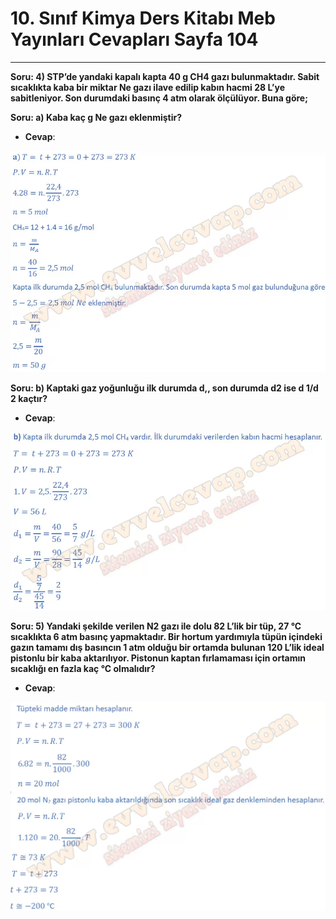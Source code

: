 # 10. Sınıf Kimya Ders Kitabı Meb Yayınları Cevapları Sayfa 104

---

**Soru: 4) STP’de yandaki kapalı kapta 40 g CH4 gazı bulunmaktadır. Sabit sıcaklıkta kaba bir miktar Ne gazı ilave edilip kabın hacmi 28 L’ye sabitleniyor. Son durumdaki basınç 4 atm olarak ölçülüyor. Buna göre;**

**Soru: a) Kaba kaç g Ne gazı eklenmiştir?**

-   **Cevap**:

![Image 1](./image_1.webp)

**Soru: b) Kaptaki gaz yoğunluğu ilk durumda d,, son durumda d2 ise d 1/d 2 kaçtır?**

-   **Cevap**:

![Image 2](./image_2.webp)

**Soru: 5) Yandaki şekilde verilen N2 gazı ile dolu 82 L’lik bir tüp, 27 °C sıcaklıkta 6 atm basınç yapmaktadır. Bir hortum yardımıyla tüpün içindeki gazın tamamı dış basıncın 1 atm olduğu bir ortamda bulunan 120 L’lik ideal pistonlu bir kaba aktarılıyor. Pistonun kaptan fırlamaması için ortamın sıcaklığı en fazla kaç °C olmalıdır?**

-   **Cevap**:

![Image 3](./image_3.webp)